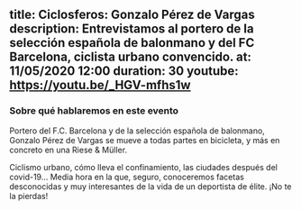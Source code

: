 title: Ciclosferos: Gonzalo Pérez de Vargas
description: Entrevistamos al portero de la selección española de balonmano y del FC Barcelona, ciclista urbano convencido. 
at: 11/05/2020 12:00
duration: 30
youtube: https://youtu.be/_HGV-mfhs1w
----
### Sobre qué hablaremos en este evento

Portero del F.C. Barcelona y de la selección española de balonmano, Gonzalo Pérez de Vargas se mueve a todas partes en bicicleta, y más en concreto en una Riese & Müller. 

Ciclismo urbano, cómo lleva el confinamiento, las ciudades después del covid-19... Media hora en la que, seguro, conoceremos facetas desconocidas y muy interesantes de la vida de un deportista de élite. ¡No te la pierdas!
